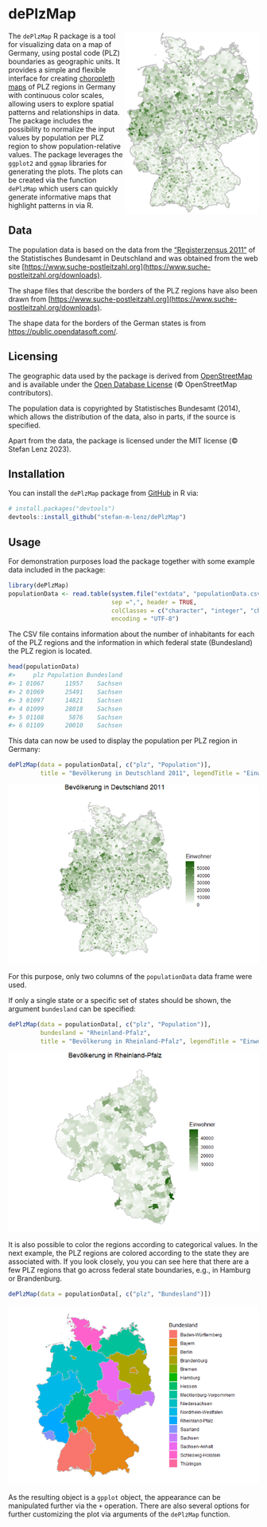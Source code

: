 
<!-- README.md is generated from README.Rmd. Please edit that file -->

# dePlzMap

<!-- badges: start -->
<!-- badges: end -->

<img src="man/figures/dePlzMap.png" width="270px" align="right" /> The
`dePlzMap` R package is a tool for visualizing data on a map of Germany,
using postal code (PLZ) boundaries as geographic units. It provides a
simple and flexible interface for creating [choropleth
maps](https://en.wikipedia.org/wiki/Choropleth_map) of PLZ regions in
Germany with continuous color scales, allowing users to explore spatial
patterns and relationships in data. The package includes the possibility
to normalize the input values by population per PLZ region to show
population-relative values. The package leverages the `ggplot2` and
`ggmap` libraries for generating the plots. The plots can be created via
the function `dePlzMap` which users can quickly generate informative
maps that highlight patterns in via R.

## Data

The population data is based on the data from the [“Registerzensus
2011”](https://www.zensus2011.de/DE/Home/Aktuelles/DemografischeGrunddaten.html?nn=559100)
of the Statistisches Bundesamt in Deutschland and was obtained from the
web site
[https://www.suche-postleitzahl.org](https://www.suche-postleitzahl.org/downloads).

The shape files that describe the borders of the PLZ regions have also
been drawn from
[https://www.suche-postleitzahl.org](https://www.suche-postleitzahl.org/downloads).

The shape data for the borders of the German states is from
<https://public.opendatasoft.com/>.

## Licensing

The geographic data used by the package is derived from
[OpenStreetMap](https://www.openstreetmap.org/) and is available under
the [Open Database License](https://opendatacommons.org/licenses/odbl/)
(© OpenStreetMap contributors).

The population data is copyrighted by Statistisches Bundesamt (2014),
which allows the distribution of the data, also in parts, if the source
is specified.

Apart from the data, the package is licensed under the MIT license (©
Stefan Lenz 2023).

## Installation

You can install the `dePlzMap` package from
[GitHub](https://github.com/) in R via:

``` r
# install.packages("devtools")
devtools::install_github("stefan-m-lenz/dePlzMap")
```

## Usage

For demonstration purposes load the package together with some example
data included in the package:

``` r
library(dePlzMap)
populationData <- read.table(system.file("extdata", "populationData.csv", package = "dePlzMap"),
                             sep =",", header = TRUE, 
                             colClasses = c("character", "integer", "character"),
                             encoding = "UTF-8")
```

The CSV file contains information about the number of inhabitants for
each of the PLZ regions and the information in which federal state
(Bundesland) the PLZ region is located.

``` r
head(populationData)
#>     plz Population Bundesland
#> 1 01067      11957    Sachsen
#> 2 01069      25491    Sachsen
#> 3 01097      14821    Sachsen
#> 4 01099      28018    Sachsen
#> 5 01108       5876    Sachsen
#> 6 01109      20010    Sachsen
```

This data can now be used to display the population per PLZ region in
Germany:

``` r
dePlzMap(data = populationData[, c("plz", "Population")],
         title = "Bevölkerung in Deutschland 2011", legendTitle = "Einwohner")
```

<img src="man/figures/README-PopulationDE-1.png" width="600px" />

For this purpose, only two columns of the `populationData` data frame
were used.

If only a single state or a specific set of states should be shown, the
argument `bundesland` can be specified:

``` r
dePlzMap(data = populationData[, c("plz", "Population")],
         bundesland = "Rheinland-Pfalz",
         title = "Bevölkerung in Rheinland-Pfalz", legendTitle = "Einwohner")
```

<img src="man/figures/README-RLPPlot-1.png" width="600px" />

It is also possible to color the regions according to categorical
values. In the next example, the PLZ regions are colored according to
the state they are associated with. If you look closely, you you can see
here that there are a few PLZ regions that go across federal state
boundaries, e.g., in Hamburg or Brandenburg.

``` r
dePlzMap(data = populationData[, c("plz", "Bundesland")])
```

<img src="man/figures/README-BundeslaenderPlot-1.png" width="600px" />

As the resulting object is a `gpplot` object, the appearance can be
manipulated further via the `+` operation. There are also several
options for further customizing the plot via arguments of the `dePlzMap`
function.
